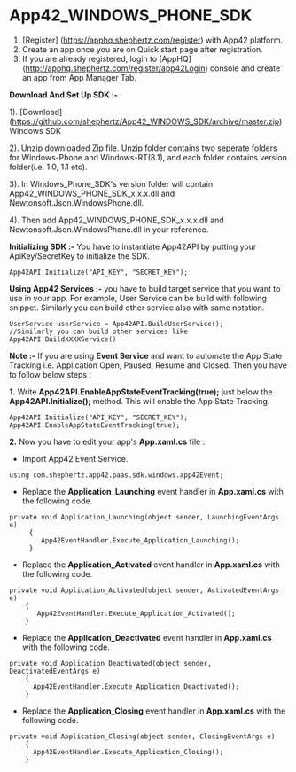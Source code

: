 App42_WINDOWS_PHONE_SDK
=======================

1. [Register] (https://apphq.shephertz.com/register) with App42 platform.
2. Create an app once you are on Quick start page after registration.
3. If you are already registered, login to [AppHQ] (http://apphq.shephertz.com/register/app42Login) console and create an app from App Manager Tab.

__Download And Set Up SDK :-__

1). [Download] (https://github.com/shephertz/App42_WINDOWS_SDK/archive/master.zip) Windows SDK

2). Unzip downloaded Zip file. Unzip folder contains two seperate folders for Windows-Phone and Windows-RT(8.1), and each folder contains version folder(i.e. 1.0, 1.1 etc).

3). In  Windows_Phone_SDK's version folder will contain App42_WINDOWS_PHONE_SDK_x.x.x.dll and Newtonsoft.Json.WindowsPhone.dll.

4). Then add App42_WINDOWS_PHONE_SDK_x.x.x.dll and Newtonsoft.Json.WindowsPhone.dll in your reference.

__Initializing SDK :-__
You have to instantiate App42API by putting your ApiKey/SecretKey to initialize the SDK.

```
App42API.Initialize("API_KEY", "SECRET_KEY");
```

__Using App42 Services :-__
 you have to build target service that you want to use in your app. For example, User Service can be build with following snippet. Similarly you can build other service also with same notation.
 
```
UserService userService = App42API.BuildUserService();
//Similarly you can build other services like App42API.BuildXXXXService()
```

__Note :-__ If you are using __Event Service__ and want to automate the App State Tracking i.e. Application Open, Paused, Resume and Closed. Then you have to follow below steps :

__1.__ Write __App42API.EnableAppStateEventTracking(true);__ just below the __App42API.Initialize();__ method.
This will enable the App State Tracking.

```
App42API.Initialize("API_KEY", "SECRET_KEY");
App42API.EnableAppStateEventTracking(true);
```

__2.__ Now you have to edit your app's __App.xaml.cs__ file :

- Import App42 Event Service.
```
using com.shephertz.app42.paas.sdk.windows.app42Event;
```

- Replace the __Application_Launching__ event handler in __App.xaml.cs__ with the following code.
```
private void Application_Launching(object sender, LaunchingEventArgs e)
     {
        App42EventHandler.Execute_Application_Launching();
     }
```

- Replace the __Application_Activated__ event handler in __App.xaml.cs__ with the following code.
```
private void Application_Activated(object sender, ActivatedEventArgs e)
    {
       App42EventHandler.Execute_Application_Activated();
    }
```

- Replace the __Application_Deactivated__ event handler in __App.xaml.cs__ with the following code.
```
private void Application_Deactivated(object sender, DeactivatedEventArgs e)
    {
      App42EventHandler.Execute_Application_Deactivated();
    }
```

- Replace the __Application_Closing__ event handler in __App.xaml.cs__ with the following code.
```
private void Application_Closing(object sender, ClosingEventArgs e)
    {
      App42EventHandler.Execute_Application_Closing();
    }
```

